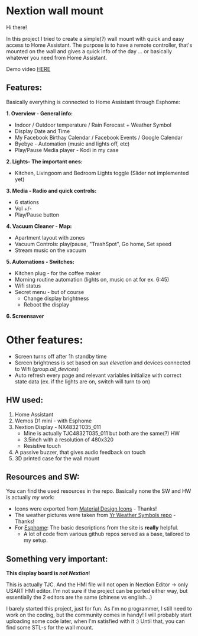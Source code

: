 # Nextion wall mount

Hi there!

In this project I tried to create a simple(?) wall mount with quick and easy access to Home Assistant.
The purpose is to have a remote controller, that's mounted on the wall and gives a quick info of the day ... or basically whatever you need from Home Assistant.

Demo video [HERE](https://www.youtube.com/watch?v=TL8wZNnS4jI)

## Features:
Basically everything is connected to Home Assistant through Esphome:

**1. Overview - General info:**
   - Indoor / Outdoor temperature / Rain Forecast + Weather Symbol
   - Display Date and Time
   - My Facebook Birthay Calendar / Facebook Events / Google Calendar
   - Byebye - Automation (music and lights off, etc)
   - Play/Pause Media player - Kodi in my case
    
**2. Lights- The important ones:**
   - Kitchen, Livingoom and Bedroom Lights toggle (Slider not implemented yet)
        
**3. Media - Radio and quick controls:**
   - 6 stations
   - Vol +/-
   - Play/Pause button   
    
**4. Vacuum Cleaner - Map:**
   - Apartment layout with zones
   - Vacuum Controls: play/pause, "TrashSpot", Go home, Set speed
   - Stream music on the vacuum
        
**5. Automations - Switches:**
   - Kitchen plug - for the coffee maker
   - Morning routine automation (lights on, music on at for ex. 6:45)
   - Wifi status
   - Secret menu - but of course
     - Change display brightness
     - Reboot the display
      
**6. Screensaver**     
      
# Other features:
  - Screen turns off after 1h standby time
  - Screen brightness is set based on *sun elevation* and devices connected to Wifi (*group.all_devices*)
  - Auto refresh every page and relevant variables initialize with correct state data (ex. if the lights are on, switch will turn to on)
    
      
## HW used:
1. Home Assistant
2. Wemos D1 mini - with Esphome
3. Nextion Display - NX4832T035_011
    - Mine is actually TJC4832T035_011 but both are the same(?) HW
    - 3.5inch with a resolution of 480x320
    - Resistive touch
4. A passive buzzer, that gives audio feedback on touch
5. 3D printed case for the wall mount


## Resources and SW:
You can find the used resources in the repo.
Basically none the SW and HW is actually *my* work:
- Icons were exported from [Material Design Icons](https://materialdesignicons.com) - Thanks!
- The weather pictures were taken from [Yr Weather Symbols repo](https://github.com/YR/weather-symbols) - Thanks!
- For [Esphome](https://esphome.io): The basic descriptions from the site is **really** helpful.
  - A lot of code from various github repos served as a base, tailored to my setup.

## Something very important:
**This display board is _not Nextion_**!

This is actually TJC. And the HMI file will not open in Nextion Editor -> only USART HMI editor. I'm not sure if the project can be ported either way, but essentially the 2 editors are the same (chinese vs english...)


I barely started this project, just for fun. As I'm no programmer, I still need to work on the coding, but the community comes in handy!
I will probably start uploading some code later, when I'm satisfied with it :)
Until that, you can find some STL-s for the wall mount.
